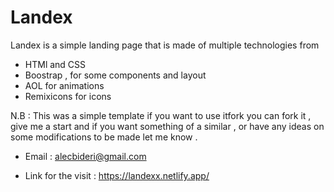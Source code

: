 # Landex

Landex is a simple landing page that is made of multiple technologies from

- HTMl and CSS
- Boostrap , for some components and layout
- AOL for animations
- Remixicons for icons

N.B : This was a simple template if you want to use itfork you can fork it , give me a start and if you want something of a similar , or have any ideas on some modifications to be made let me know .

- Email : alecbideri@gmail.com

- Link for the visit : https://landexx.netlify.app/
